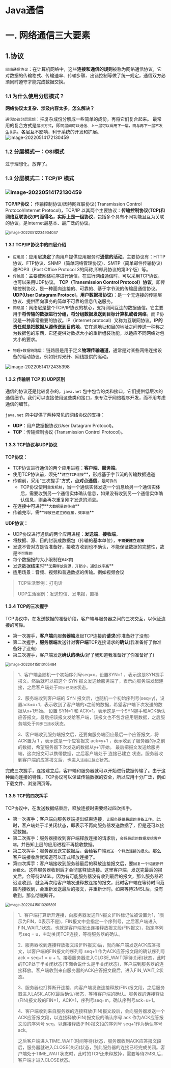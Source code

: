 # Java通信



# 一. 网络通信三大要素

## 1.协议

`网络通信协议`：在计算机网络中，这些**连接和通信的规则**被称为网络通信协议，它对数据的传输格式、传输速率、传输步骤、出错控制等做了统一规定，通信双方必须同时遵守才能完成数据交换。



### 1.1 为什么使用分层模式？

**网络协议太复杂、涉及内容太多，怎么解决？**

`通信协议分层思想`：把复杂成份分解成一些简单的成份，再将它们复合起来。
最常用的复合方式是`层次方式`，即`同层间可以通信、上一层可以调用下一层，而与再下一层不发生关系`。各层互不影响，利于系统的开发和扩展。
![image-20220514172130459](images/image-20220514172130459.png)

### 1.2 分层模式一：OSI模式

过于理想化，放弃了。

### 1.3 分层模式二：TCP/IP 模式

### ![image-20220514172130459](images/image-20220514172130459.png)

**TCP/IP协议：** 传输控制协议/因特网互联协议( Transmission Control Protocol/Internet Protocol)，TCP/IP 以其两个主要协议：**传输控制协议(TCP)**和**网络互联协议(IP)**而得名，实际上**是一组协议**，包括多个具有不同功能且互为关联的协议。是Internet最基本、最广泛的协议。

<img src="images/image-20220512234904047.png" alt="image-20220512234904047" style="zoom:80%;" />

#### 1.3.1 TCP/IP协议中的四层介绍

- `应用层`：应用层**决定**了向用户提供应用服务时**通信的活动**。主要协议有：HTTP协议、FTP协议、SNMP（简单网络管理协议）、SMTP（简单邮件传输协议）和POP3（Post Office Protocol 3的简称,即邮局协议的第3个版）等。
- `传输层`：主要使网络程序进行通信，在进行网络通信时，可以采用TCP协议，也可以采用UDP协议。
  **TCP（Transmission Control Protocol）协议**，即传输控制协议，是一种面向连接的、可靠的、基于字节流的传输层通信协议。
  **UDP(User Datagram Protocol，用户数据报协议)**：是一个无连接的传输层协议、提供面向事务的简单不可靠的信息传送服务。
- `网络层`：网络层是整个TCP/IP协议的核心，支持网间互连的数据通信。它主要用于**将传输的数据进行分组，将分组数据发送到目标计算机或者网络**。而IP协议是一种非常重要的协议。IP（internet protocal）又称为互联网协议。**IP的责任就是把数据从源传送到目的地**。它在源地址和目的地址之间传送一种称之为数据包的东西，它还提供对数据大小的重新组装功能，以适应不同网络对包大小的要求。

* `物理+数据链路层`：链路层是用于定义**物理传输通道**，通常是对某些网络连接设备的驱动协议，例如针对光纤、网线提供的驱动。

![image-20220514172435398](images/image-20220514172435398.png)

#### 1.3.2 传输层 TCP 和 UDP区别

通信的协议还是比较复杂的，`java.net` 包中包含的类和接口，它们提供低层次的通信细节。我们可以直接使用这些类和接口，来专注于网络程序开发，而不用考虑通信的细节。

`java.net` 包中提供了两种常见的网络协议的支持：

- **UDP**：用户数据报协议(User Datagram Protocol)。
- **TCP**：传输控制协议 (Transmission Control Protocol)。

#### 1.3.3  TCP协议与UDP协议

**TCP协议：**

- TCP协议进行通信的两个应用进程：**客户端**、**服务端**。
- 使用TCP协议前，须先**`建立TCP连接`**，形成基于字节流的传输数据通道
- 传输前，采用“三次握手”方式，**点对点通信**，是`可靠的`
  - TCP协议使用`重发机制`，当一个通信实体发送一个消息给另一个通信实体后，需要收到另一个通信实体确认信息，如果没有收到另一个通信实体确认信息，则会再次重复刚才发送的消息。
- 在连接中可进行**`大数据量的传输`**
- 传输完毕，需**`释放已建立的连接，效率低`**

**UDP协议：**

- UDP协议进行通信的两个应用进程：**发送端**、**接收端**。
- 将数据、源、目的封装成数据包（传输的基本单位），**`不需要建立连接`**
- 发送不管对方是否准备好，接收方收到也不确认，不能保证数据的完整性，故是`不可靠的`
- 每个数据报的大小限制在`64K`内
- 发送数据结束时**`无需释放资源，开销小，通信效率高`**
- 适用场景：音频、视频和普通数据的传输。例如视频会议

> TCP生活案例：打电话
>
> UDP生活案例：发送短信、发电报，直播



#### 1.3.4 TCP的三次握手

TCP协议中，在发送数据的准备阶段，客户端与服务器之间的三次交互，以保证连接的可靠。

- 第一次握手，**客户端**向服**务器端**发起TCP连接的**请求**(你准备好了没有)
- 第二次握手，**服务器端**发送针对**客户端**TCP连接请求的**确认**(我准备好了你准备好了没有)
- 第三次握手，客户端发送**确认的确认**(好了我知道我准备好了你准备好了)

<img src="images/image-20220415010105484.png" alt="image-20220415010105484" style="zoom:80%;" />

> 1、客户端会随机一个初始序列号seq=x，设置SYN=1 ，表示这是SYN握手报文。然后就可以把这个 SYN 报文发送给服务端了，表示向服务端发起连接，之后客户端处于`同步已发送`状态。
>
> 2、服务端收到客户端的 SYN 报文后，也随机一个初始序列号(seq=y)，设置ack=x+1，表示收到了客户端的x之前的数据，希望客户端下次发送的数据从x+1开始。
> 设置 SYN=1 和 ACK=1。表示这是一个SYN握手和ACK确认应答报文。最后把该报文发给客户端，该报文也不包含应用层数据，之后服务端处于`同步已接收`状态。
>
> 3、客户端收到服务端报文后，还要向服务端回应最后一个应答报文，将ACK置为 1 ，表示这是一个应答报文
> ack=y+1 ，表示收到了服务器的y之前的数据，希望服务器下次发送的数据从y+1开始。
> 最后把报文发送给服务端，这次报文可以携带数据，之后客户端处于 连接已建立 状态。服务器收到客户端的应答报文后，也进入`连接已建立`状态。

完成三次握手，连接建立后，客户端和服务器就可以开始进行数据传输了。由于这种面向连接的特性，TCP协议可以保证传输数据的安全，所以应用十分广泛，例如下载文件、浏览网页等。

#### 1.3.5  TCP的四次挥手

TCP协议中，在发送数据结束后，释放连接时需要经过四次挥手。

* 第一次挥手：客户端向服务器端提出结束连接，`让服务器做最后的准备工作`。此时，客户端处于半关闭状态，即表示不再向服务器发送数据了，但是还可以接受数据。
* 第二次挥手：服务器接收到客户端释放连接的请求后，`会将最后的数据发给客户端`。并告知上层的应用进程不再接收数据。
* 第三次挥手：服务器发送完数据后，会给客户端`发送一个释放连接的报文`。那么客户端接收后就知道可以正式释放连接了。
* 第四次挥手：客户端接收到服务器最后的释放连接报文后，要`回复一个彻底断开的报文`。这样服务器收到后才会彻底释放连接。这里客户端，发送完最后的报文后，会等待2MSL，因为有可能服务器没有收到最后的报文，那么服务器迟迟没收到，就会再次给客户端发送释放连接的报文，此时客户端在等待时间范围内接收到，会重新发送最后的报文，并重新计时。如果等待2MSL后，没有收到，那么彻底断开。

<img src="./images/image-20220415010205891.png" alt="image-20220415010205891" style="zoom:80%;" />

> 1、客户端打算断开连接，向服务器发送FIN报文(FIN标记位被设置为1，1表示为FIN，0表示不是)，FIN报文中会指定一个序列号，之后客户端进入FIN_WAIT_1状态。也就是客户端发出连接释放报文段(FIN报文)，指定序列号seq = u，主动关闭TCP连接，等待服务器的确认。
>
> 2、服务器收到连接释放报文段(FIN报文)后，就向客户端发送ACK应答报文，以客户端的FIN报文的序列号 seq+1 作为ACK应答报文段的确认序列号ack = seq+1 = u + 1。接着服务器进入CLOSE_WAIT(等待关闭)状态，此时的TCP处于半关闭状态(下面会说什么是半关闭状态)，客户端到服务器的连接释放。客户端收到来自服务器的ACK应答报文段后，进入FIN_WAIT_2状态。
>
> 3、服务器也打算断开连接，向客户端发送连接释放(FIN)报文段，之后服务器进入LASK_ACK(最后确认)状态，等待客户端的确认。服务器的连接释放(FIN)报文段的FIN=1，ACK=1，序列号seq=m，确认序列号ack=u+1。
>
> 4、客户端收到来自服务器的连接释放(FIN)报文段后，会向服务器发送一个ACK应答报文段，以连接释放(FIN)报文段的确认序号 ack 作为ACK应答报文段的序列号 seq，以连接释放(FIN)报文段的序列号 seq+1作为确认序号ack。
>
> 之后客户端进入TIME_WAIT(时间等待)状态，服务器收到ACK应答报文段后，服务器就进入CLOSE(关闭)状态，到此服务器的连接已经完成关闭。客户端处于TIME_WAIT状态时，此时的TCP还未释放掉，需要等待2MSL后，客户端才进入CLOSE状态。